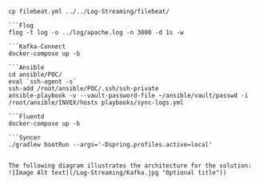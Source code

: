 
```FileBeat
cp filebeat.yml ../../Log-Streaming/filebeat/

```Flog
flog -t log -o ../log/apache.log -n 3000 -d 1s -w

```Kafka-Connect
docker-compose up -b

```Ansible
cd ansible/POC/
eval `ssh-agent -s`
ssh-add /root/ansible/POC/.ssh/ssh-private
ansible-playbook -v --vault-password-file ~/ansible/vault/passwd -i /root/ansible/INVEX/hosts playbooks/sync-logs.yml

```Fluentd
docker-compose up -b

```Syncer
./gradlew bootRun --args='-Dspring.profiles.active=local'


The following diagram illustrates the architecture for the solution:
![Image Alt text](/Log-Streaming/Kafka.jpg "Optional title"))
